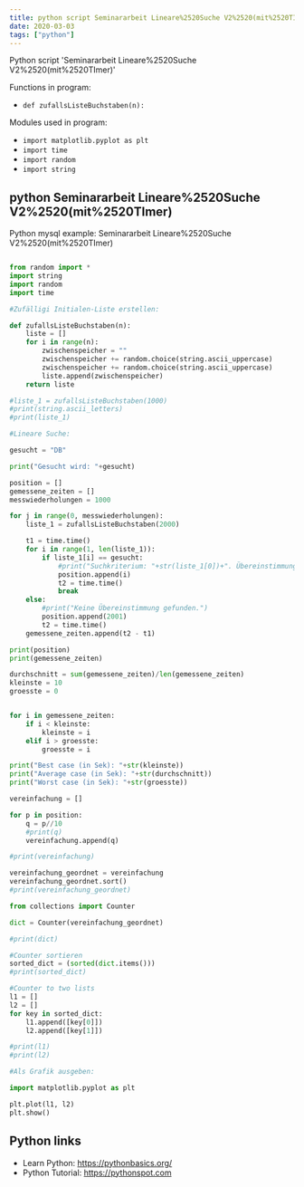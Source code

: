 ```yaml
---
title: python script Seminararbeit Lineare%2520Suche V2%2520(mit%2520TImer) (snippet)
date: 2020-03-03
tags: ["python"]
---
```

Python script 'Seminararbeit Lineare%2520Suche V2%2520(mit%2520TImer)'

Functions in program: 
* `def zufallsListeBuchstaben(n):`

Modules used in program: 
* `import matplotlib.pyplot as plt`
* `import time`
* `import random`
* `import string`

## python Seminararbeit Lineare%2520Suche V2%2520(mit%2520TImer)

Python mysql example: Seminararbeit Lineare%2520Suche V2%2520(mit%2520TImer)

```python

from random import *
import string
import random
import time

#Zufälligi Initialen-Liste erstellen:

def zufallsListeBuchstaben(n):
    liste = []
    for i in range(n):
        zwischenspeicher = ""
        zwischenspeicher += random.choice(string.ascii_uppercase)
        zwischenspeicher += random.choice(string.ascii_uppercase)
        liste.append(zwischenspeicher)
    return liste

#liste_1 = zufallsListeBuchstaben(1000)
#print(string.ascii_letters)
#print(liste_1)

#Lineare Suche:

gesucht = "DB"

print("Gesucht wird: "+gesucht)

position = []
gemessene_zeiten = []
messwiederholungen = 1000

for j in range(0, messwiederholungen):
    liste_1 = zufallsListeBuchstaben(2000)

    t1 = time.time()
    for i in range(1, len(liste_1)):
        if liste_1[i] == gesucht:
            #print("Suchkriterium: "+str(liste_1[0])+". Übereinstimmung an Position "+str(i)+" gefunden.")
            position.append(i)
            t2 = time.time()
            break
    else:
        #print("Keine Übereinstimmung gefunden.")
        position.append(2001)
        t2 = time.time()
    gemessene_zeiten.append(t2 - t1)

print(position)
print(gemessene_zeiten)

durchschnitt = sum(gemessene_zeiten)/len(gemessene_zeiten)
kleinste = 10
groesste = 0


for i in gemessene_zeiten:
    if i < kleinste:
        kleinste = i
    elif i > groesste:
        groesste = i

print("Best case (in Sek): "+str(kleinste))
print("Average case (in Sek): "+str(durchschnitt))
print("Worst case (in Sek): "+str(groesste))

vereinfachung = []

for p in position:
    q = p//10
    #print(q)
    vereinfachung.append(q)

#print(vereinfachung)

vereinfachung_geordnet = vereinfachung
vereinfachung_geordnet.sort()
#print(vereinfachung_geordnet)

from collections import Counter

dict = Counter(vereinfachung_geordnet)

#print(dict)

#Counter sortieren
sorted_dict = (sorted(dict.items()))
#print(sorted_dict)

#Counter to two lists
l1 = []
l2 = []
for key in sorted_dict:
    l1.append([key[0]])
    l2.append([key[1]])

#print(l1)
#print(l2)

#Als Grafik ausgeben:

import matplotlib.pyplot as plt

plt.plot(l1, l2)
plt.show()

```

## Python links

- Learn Python: https://pythonbasics.org/
- Python Tutorial: https://pythonspot.com
